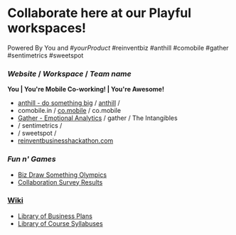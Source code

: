 # Collaborate here at our Playful workspaces!
 Powered By You and #*yourProduct*
 #reinventbiz #anthill #comobile #gather #sentimetrics #sweetspot

### *Website* / *Workspace* / *Team name*
__You | You're Mobile Co-working! | You're Awesome!__
* [anthill - do something big](http://getanthill.com) / [anthill](https://github.com/defsan/anthill) /
* comobile.in / [co.mobile](https://github.com/comobile/reinventbiz/tree/master/co.mobile) / co.mobile
* [Gather - Emotional Analytics](http://dribbble.com/shots/598371-Gather-Emotional-Analytics) / gather / The Intangibles
* / sentimetrics /
* / sweetspot /
* [reinventbusinesshackathon.com](http://reinventbusinesshackathon.com)

### *Fun n' Games*
* [Biz Draw Something Olympics](https://github.com/comobile/reinventbiz/blob/master/co.mobile/BizDrawSomethingOlympics.jpg)
* [Collaboration Survey Results](https://github.com/comobile/reinventbiz/blob/master/Collaboration_Survey_Results.png)

### [Wiki](https://github.com/comobile/reinventbiz/wiki)
* [Library of Business Plans](https://github.com/comobile/reinventbiz/wiki/Library-of-Business-Plans)
* [Library of Course Syllabuses](https://github.com/comobile/reinventbiz/wiki/Library-of-Course-Syllabuses)